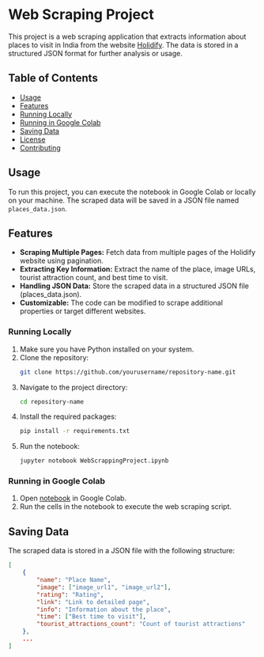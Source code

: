 # Web Scraping Project

This project is a web scraping application that extracts information about places to visit in India from the website [Holidify](https://www.holidify.com/country/india/places-to-visit.html). The data is stored in a structured JSON format for further analysis or usage.

## Table of Contents
- [Usage](#usage)
- [Features](#features)
- [Running Locally](#running-locally)
- [Running in Google Colab](#running-in-google-colab)
- [Saving Data](#saving-data)
- [License](#license)
- [Contributing](#contributing)

## Usage
To run this project, you can execute the notebook in Google Colab or locally on your machine. The scraped data will be saved in a JSON file named `places_data.json`.

## Features
- **Scraping Multiple Pages:** Fetch data from multiple pages of the Holidify website using pagination.
- **Extracting Key Information:** Extract the name of the place, image URLs, tourist attraction count, and best time to visit.
- **Handling JSON Data:** Store the scraped data in a structured JSON file (places_data.json).
- **Customizable:** The code can be modified to scrape additional properties or target different websites.

### Running Locally
1. Make sure you have Python installed on your system.
2. Clone the repository:
    ```bash
    git clone https://github.com/yourusername/repository-name.git
    ```
3. Navigate to the project directory:
    ```bash
    cd repository-name
    ```
4. Install the required packages:
    ```bash
    pip install -r requirements.txt
    ```
5. Run the notebook:
    ```bash
    jupyter notebook WebScrappingProject.ipynb
    ```

### Running in Google Colab
1. Open [notebook](https://colab.research.google.com/github/Vishnu473/web-scrapping-project/blob/main/WebScrappingProject.ipynb) in Google Colab.
2. Run the cells in the notebook to execute the web scraping script.

## Saving Data
The scraped data is stored in a JSON file with the following structure:

```json
[
    {
        "name": "Place Name",
        "image": ["image_url1", "image_url2"],
        "rating": "Rating",
        "link": "Link to detailed page",
        "info": "Information about the place",
        "time": ["Best time to visit"],
        "tourist_attractions_count": "Count of tourist attractions"
    },
    ...
]




